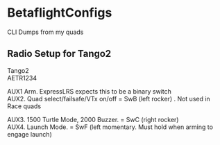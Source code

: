 # BetaflightConfigs
CLI Dumps from my quads

## Radio Setup for Tango2

Tango2  
AETR1234  

AUX1 Arm. ExpressLRS expects this to be a binary switch  
AUX2. Quad select/failsafe/VTx on/off = SwB (left rocker) . Not used in Race quads

AUX3. 1500 Turtle Mode, 2000 Buzzer. = SwC (right rocker)  
AUX4. Launch Mode. = SwF (left momentary. Must hold when arming to engage launch)  

